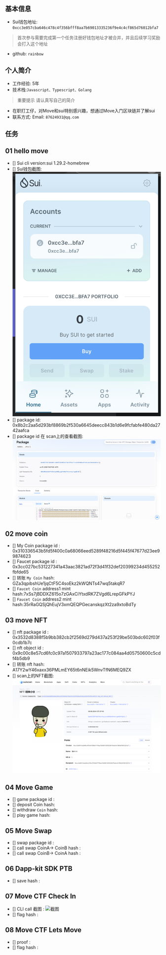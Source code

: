 ## 基本信息
- Sui钱包地址: `0xcc3e057cba646c478c4f356bfff8aa7b69013335236f9e4c4cf865d76012bfa7`
> 首次参与需要完成第一个任务注册好钱包地址才被合并，并且后续学习奖励会打入这个地址
- github: `rainbow`

## 个人简介
- 工作经验: 5年
- 技术栈:`Javascript、Typescript、Golang`
> 重要提示 请认真写自己的简介
- 在职打工仔，对Move和sui特别感兴趣，想通过Move入门区块链并了解sui
- 联系方式: Email: `87624931@qq.com`

## 任务

##   01 hello move  
- [] Sui cli version:sui 1.29.2-homebrew
- [] Sui钱包截图:![alt text](images/sui.png)
- [] package id: 0x8b2c2aa5d293bf8869b2f530a6645deecc843b1d6e9fcfabfe480da2742aafca
- [] package id 在 scan上的查看截图:![alt text](images/scan.png)

##   02 move coin
- [] My Coin package id : 0x310336543b5fd5f400c0a68066eed5289f48216d5f445f47677d23ee99874623
- [] Faucet package id : 0x3cc027bc531227341a43aac3821ad72f3d41f32def20399234d455252fbfde65
- [] 转账 `My Coin` hash: GZa3qpibshUe1jqCtF5C4soEkz2kWQNTs47wq5takqR7
- [] `Faucet Coin` address1 mint hash:7xSs7jBDDXZ615o7zGAxCiYtxdRK7ZVgd6LrepGFkPYJ
- [] `Faucet Coin` address2 mint hash:35rRaGQSjQhEujV3xmQEQPGecanskqzXt2za9xtoBdTy

##   03 move NFT
- [] nft package id : 0x3532d8388f5b9bb382cb2f2569d279d437a253f29be503bdc602f03f0cdb1b7c
- [] nft object id : 0x9c00c8e57cd6fc0c97a1507933797a23ac177c084aa4d05750600c5cdf4b5db9
- [] 转账 nft  hash: A17Y2wY46xaxx36PMLmEY65t6nNEik5WnvTfN6MEQ9ZX
- [] scan上的NFT截图:![Scan截图](./images/nft.png)

##   04 Move Game
- [] game package id :
- [] deposit Coin hash:
- [] withdraw `Coin` hash:
- [] play game hash:

##   05 Move Swap
- [] swap package id :
- [] call swap CoinA-> CoinB  hash :
- [] call swap CoinB-> CoinA  hash :

##   06 Dapp-kit SDK PTB
- [] save hash :

##   07 Move CTF Check In
- [] CLI call 截图 : ![截图](./images/你的图片地址)
- [] flag hash :

##   08 Move CTF Lets Move
- [] proof : 
- [] flag hash :
